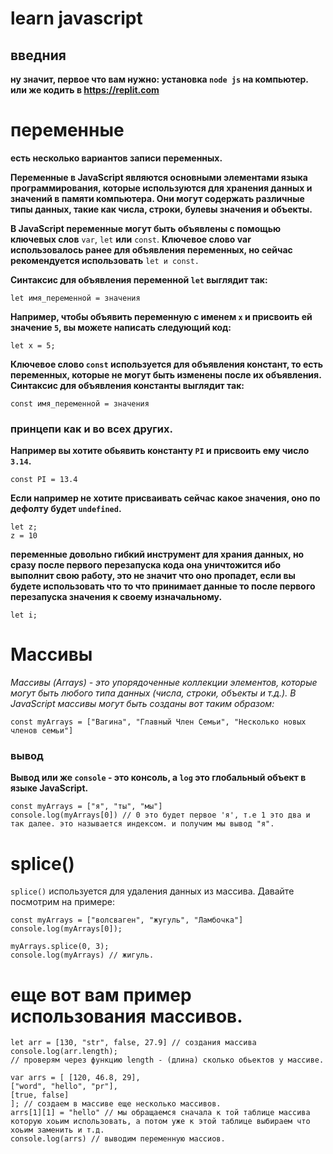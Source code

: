 # learn javascript 

## введния 
**ну значит, первое что вам нужно: установка `node js` на компьютер. или же кодить в https://replit.com**

# переменные

**есть несколько вариантов записи переменных.**

**Переменные в JavaScript являются основными элементами языка программирования, которые используются для хранения данных и значений в памяти компьютера. Они могут содержать различные типы данных, такие как числа, строки, булевы значения и объекты.**

**В JavaScript переменные могут быть объявлены с помощью ключевых слов** `var`, `let` **или** `const`. **Ключевое слово var использовалось ранее для объявления переменных, но сейчас рекомендуется использовать** `let и const.`

**Синтаксис для объявления переменной `let` выглядит так:**

```
let имя_переменной = значения
```
**Например, чтобы объявить переменную с именем `x` и присвоить ей значение `5`, вы можете написать следующий код:**

```
let x = 5;
```
**Ключевое слово `const` используется для объявления констант, то есть переменных, которые не могут быть изменены после их объявления. Синтаксис для объявления константы выглядит так:**

```
const имя_переменной = значения
```
### принцепи как и во всех других.

**Например вы хотите обьявить константу `PI` и присвоить ему число `3.14`.**

```
const PI = 13.4
```

**Если например не хотите присваивать сейчас какое значения, оно по дефолту будет `undefined`.**

```
let z;
z = 10
```

**переменные довольно гибкий инструмент для храния данных, но сразу после первого перезапуска кода она уничтожится ибо выполнит свою работу, это не значит что оно пропадет, если вы будете использовать что то что принимает данные то после первого перезапуска значения к своему изначальному.**
```
let i;
```

# Массивы

*Массивы (Arrays) - это упорядоченные коллекции элементов, которые могут быть любого типа данных (числа, строки, объекты и т.д.). В JavaScript массивы могут быть созданы вот таким образом:*
```
const myArrays = ["Вагина", "Главный Член Семьи", "Несколько новых членов семьи"]
```
### вывод
**Вывод или же `console` - это консоль, а `log` это глобальный объект в языке JavaScript.**

```
const myArrays = ["я", "ты", "мы"]
console.log(myArrays[0]) // 0 это будет первое 'я', т.е 1 это два и так далее. это называется индексом. и получим мы вывод "я".
```
# splice()
`splice()` используется для удаления данных из массива. Давайте посмотрим на примере:
```
const myArrays = ["волсваген", "жугуль", "Ламбочка"]
console.log(myArrays[0]);

myArrays.splice(0, 3);
console.log(myArrays) // жигуль.
```
# еще вот вам пример использования массивов.
```
let arr = [130, "str", false, 27.9] // создания массива
console.log(arr.length);
// проверям через функцию length - (длина) сколько обьектов у массиве.

var arrs = [ [120, 46.8, 29],
["word", "hello", "pr"], 
[true, false]
]; // создаем в массиве еще несколько массивов.
arrs[1][1] = "hello" // мы обращаемся сначала к той таблице массива которую хоьим использовать, а потом уже к этой таблице выбираем что хоьим заменить и т.д.
console.log(arrs) // выводим переменную массиов.
```